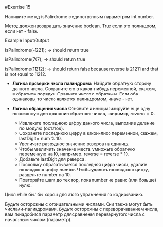 #Exercise 15

Напишите метод isPalindrome с единственным параметром int number.

Метод должен возвращать значение boolean. True если это полиндром, если нет - false.

Example Input/Output

isPalindrome(-1221); → should return true

isPalindrome(707); → should return true

isPalindrome(11212); → should return false because reverse is 21211 and that is not equal to 11212.

- **Логика проверки числа палиндрома:** Найдите обратную сторону данного числа. Сохраните его в какой-нибудь переменной, скажем, в обратном порядке. Сравните число с обратным. Если оба одинаковы, то число является палиндромом, иначе - нет.

- **Логика обращения числа** Объявите и инициализируйте еще одну переменную для хранения обратного числа, например, reverse = 0. 
  - Извлеките последнюю цифру данного числа, выполнив деление по модулю (остаток).
  - Сохраните последнюю цифру в какой-либо переменной, скажем, lastDigit = num % 10.
  - Увеличьте разрядное значение реверса на единицу.
  - Чтобы увеличить значение места, умножьте обратную переменную на 10, например. reverse  = reverse  * 10.
  - Добавьте lastDigit для реверса.
  - Поскольку обрабатывается последняя цифра числа, удалите последнюю цифру number. Чтобы удалить последнюю цифру, разделите number на 10.
  - Повторяйте шаги до тех пор, пока number не равно (или больше) нулю.

Цикл while был бы хорош для этого упражнения по кодированию.

Будьте осторожны с отрицательными числами. Они также могут быть числами-палиндромами.
Будьте осторожны с переворачиванием числа, вам понадобится параметр для сравнения перевернутого числа с начальным числом (параметр).

